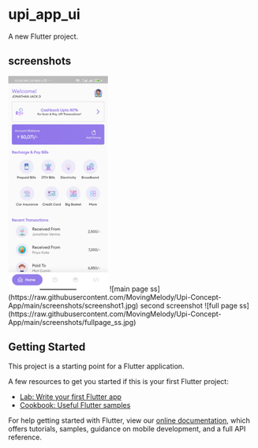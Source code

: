 # upi_app_ui

A new Flutter project.
## screenshots
<img src="https://raw.githubusercontent.com/MovingMelody/Upi-Concept-App/main/screenshots/screenshot1.jpg" width="40%">
![main page ss](https://raw.githubusercontent.com/MovingMelody/Upi-Concept-App/main/screenshots/screenshot1.jpg)
second screenshot
![full page ss](https://raw.githubusercontent.com/MovingMelody/Upi-Concept-App/main/screenshots/fullpage_ss.jpg)

## Getting Started

This project is a starting point for a Flutter application.

A few resources to get you started if this is your first Flutter project:

- [Lab: Write your first Flutter app](https://flutter.dev/docs/get-started/codelab)
- [Cookbook: Useful Flutter samples](https://flutter.dev/docs/cookbook)

For help getting started with Flutter, view our
[online documentation](https://flutter.dev/docs), which offers tutorials,
samples, guidance on mobile development, and a full API reference.
